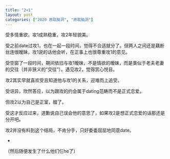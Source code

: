```yaml
---
title: "2×1"
layout: post
categories: ["2020 原耽脑洞", "原耽脑洞"]
---
```

受多情重欲，攻1成熟稳重，攻2年轻貌美。

受之前date过攻1，也在一起一段时间，觉得不合适就分了。但两人之间还是藕断丝连很暧昧，攻1说的话他会听，在正事上也很尊重攻1的意见。

受空窗了一段时间，期间依旧与攻1暧昧，不是情欲的暧昧，而是类似于老夫老妻的交往（并非狭义的“交往”）。遇见攻2，觉得赏心悦目。

攻2其实早就喜欢受且知道他与攻1的关系，迎难而上追受。

受讶异，欣然答应，以为跟攻的约会属于dating范畴而不是正式恋爱。

但攻2以为自己是正室，醋了。

受这才反应过来，道歉说自己误会他的意思了，如果攻2是想正式恋爱的话那还是分开吧。

攻2并没有料到这个结局，不肯分手，只好委委屈屈地同意date。

-

（然后随便发生了什么他们仨he了）
